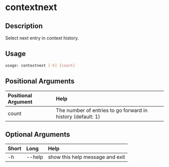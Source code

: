 <!-- THIS PART OF THIS FILE IS AUTOGENERATED. DO NOT MODIFY IT. See scripts/generate_docs.sh -->




# contextnext

## Description


Select next entry in context history.
## Usage


```bash
usage: contextnext [-h] [count]

```
## Positional Arguments

|Positional Argument|Help|
| :--- | :--- |
|count|The number of entries to go forward in history (default: 1)|

## Optional Arguments

|Short|Long|Help|
| :--- | :--- | :--- |
|-h|--help|show this help message and exit|

<!-- END OF AUTOGENERATED PART. Do not modify this line or the line below, they mark the end of the auto-generated part of the file. If you want to extend the documentation in a way which cannot easily be done by adding to the command help description, write below the following line. -->
<!-- ------------\>8---- ----\>8---- ----\>8------------ -->
